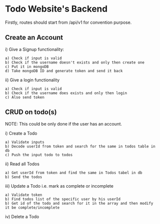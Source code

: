 # Todo Website's Backend

Firstly, routes should start from /api/v1 for convention purpose.

## Create an Account

i) Give a Signup functionality:

    a) Check if input is valid
    b) Check if the username doesn't exists and only then create one
    c) Put it in mongoDB
    d) Take mongoDB ID and generate token and send it back

ii) Give a login functionality

    a) Check if input is valid
    b) Check if the username does exists and only then login
    c) Also send token

## CRUD on todo(s)

NOTE: This could be only done if the user has an account.

i) Create a Todo

    a) Validate inputs
    b) Decode userId from token and search for the same in todos table in db
    c) Push the input todo to todos

ii) Read all Todos

    a) Get userId from token and find the same in Todos tabel in db
    b) Send the todos

iii) Update a Todo i.e. mark as complete or incomplete

    a) Validate token
    b) Find todos list of the specific user by his userId
    b) Get id of the todo and search for it in the array and then modify it be complete/incomplete

iv) Delete a Todo
